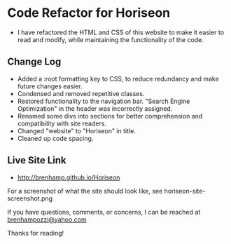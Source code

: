 # Code Refactor for Horiseon

* I have refactored the HTML and CSS of this website to make it easier to read and modify, while maintaining the functionality of the code.

## Change Log

* Added a :root formatting key to CSS, to reduce redundancy and make future changes easier.
* Condensed and removed repetitive classes.
* Restored functionality to the navigation bar. "Search Engine Optimization" in the header was incorrectly assigned.
* Renamed some divs into sections for better comprehension and compatibility with site readers.
* Changed "website" to "Horiseon" in title.
* Cleaned up code spacing.

## Live Site Link
 
 * http://brenhamp.github.io/Horiseon

For a screenshot of what the site should look like, see horiseon-site-screenshot.png

If you have questions, comments, or concerns, I can be reached at brenhampozzi@yahoo.com

 Thanks for reading!